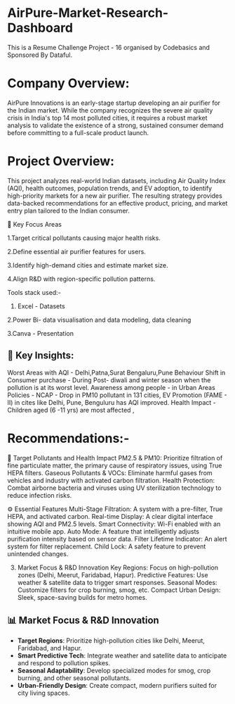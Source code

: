 # AirPure-Market-Research-Dashboard

This is a Resume Challenge Project - 16 organised by Codebasics and Sponsored By Dataful.

# Company Overview:
AirPure Innovations is an early-stage startup developing an air purifier for the Indian market. While the company recognizes the severe air quality crisis in India's top 14 most polluted cities, it requires a robust market analysis to validate the existence of a strong, sustained consumer demand before committing to a full-scale product launch.

# Project Overview:

This project analyzes real-world Indian datasets, including Air Quality Index (AQI), health outcomes, population trends, and EV adoption, to identify high-priority markets for a new air purifier. The resulting strategy provides data-backed recommendations for an effective product, pricing, and market entry plan tailored to the Indian consumer.

🔑 Key Focus Areas

1.Target critical pollutants causing major health risks.

2.Define essential air purifier features for users.

3.Identify high-demand cities and estimate market size.

4.Align R&D with region-specific pollution patterns.

Tools stack used:-
1. Excel - Datasets

2.Power Bi- data visualisation and data modeling, data cleaning

3.Canva - Presentation

## 🧠 Key Insights:

Worst Areas with AQI - Delhi,Patna,Surat Bengaluru,Pune
Behaviour Shift in Consumer purchase  - During Post- diwali and winter season when the pollution is at its worst level.
Awareness among people - in Urban Areas
Policies -  NCAP  - Drop in PM10 pollutant in 131 cities, 
                    EV Promotion (FAME - II) in cites like Delhi, Pune, Benguluru has AQI improved.
Health Impact - Children aged (6 -11 yrs) are most affected , 



# Recommendations:-

🎯 Target Pollutants and Health Impact
PM2.5 & PM10: Prioritize filtration of fine particulate matter, the primary cause of respiratory issues, using True HEPA filters.
Gaseous Pollutants & VOCs: Eliminate harmful gases from vehicles and industry with activated carbon filtration.
Health Protection: Combat airborne bacteria and viruses using UV sterilization technology to reduce infection risks.

 ⚙️ Essential Features
Multi-Stage Filtration: A system with a pre-filter, True HEPA, and activated carbon.
Real-time Display: A clear digital interface showing AQI and PM2.5​ levels.
Smart Connectivity: Wi-Fi enabled with an intuitive mobile app.
Auto Mode: A feature that intelligently adjusts purification intensity based on sensor data.
Filter Lifetime Indicator: An alert system for filter replacement.
Child Lock: A safety feature to prevent unintended changes.

3. Market Focus & R&D Innovation
Key Regions: Focus on high-pollution zones (Delhi, Meerut, Faridabad, Hapur).
Predictive Features: Use weather & satellite data to trigger smart responses.
Seasonal Modes: Customize filters for crop burning, smog, etc.
Compact Urban Design: Sleek, space-saving builds for metro homes.

## 📊 Market Focus & R&D Innovation

- **Target Regions**: Prioritize high-pollution cities like Delhi, Meerut, Faridabad, and Hapur.
- **Smart Predictive Tech**: Integrate weather and satellite data to anticipate and respond to pollution spikes.
- **Seasonal Adaptability**: Develop specialized modes for smog, crop burning, and other seasonal pollutants.
- **Urban-Friendly Design**: Create compact, modern purifiers suited for city living spaces.










